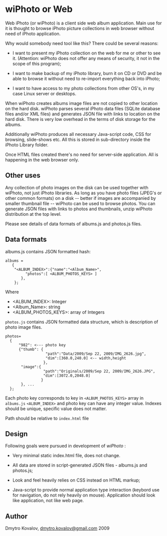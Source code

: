 
wiPhoto or Web 
=================

Web iPhoto (or wiPhoto) is a client side web album application. Main
use for it is thought to browse iPhoto picture collections in web
browser without need of iPhoto application.

Why would somebody need tool like this? There could be several reasons: 

- I want to present my iPhoto collection on the web for me or other to
  see it. (Attention: wiPhoto does not offer any means of security, it
  not in the scope of this program);

- I want to make backup of my iPhoto library, burn it on CD or DVD and
  be able to browse it without need to re-import everything back into
  iPhoto;

- I want to have access to my photo collections from other OS's, in my
  case Linux server or desktops.


When wiPhoto creates albums image files are not copied to other
location on the hard disk.  wiPhoto parses several iPhoto data files
(SQLite database files and/or XML files) and generates JSON file with
links to location on the hard disk. There is very low overhead in the
terms of disk storage for the albums.

Additionally wiPhoto produces all necessary Java-script code, CSS for
browsing, slide-shows etc. All this is stored in sub-directory inside
the iPhoto Library folder.

Once HTML files created there's no need for server-side
application. All is happening in the web browser only.


Other uses
-----------

Any collection of photo images on the disk can be used together with
wiPhoto, not just iPhoto libraries. As long as you have photo files
(JPEG's or other common formats) on a disk -- better if images are
accompanied by smaller thumbnail file -- wiPhoto can be used to browse
photos. You can generate JSON files with links to photos and
thumbnails, unzip wiPhoto distribution at the top level.

Please see details of data formats of albums.js and photos.js files.

Data formats
------------

albums.js contains JSON formatted hash:

    albums =
       {
        "<ALBUM_INDEX>":{"name":"<Album_Name>",
             "photos":[ <ALBUM_PHOTOS_KEYS> ]
           },
        };

Where

* <ALBUM_INDEX>: Integer
* <Album_Name>: string
* <ALBUM_PHOTOS_KEYS>: array of Integers



`photos.js` contains JSON formatted data structure, which is description
of photo image files. 

    photos= 
      {
          "982": <--- photo key
          {"thumb": {
                      "path":"Data/2009/Sep 22, 2009/IMG_2626.jpg",
                      "dim":[360.0,240.0] <-- width,height
                     },
           "image":{
                     "path":"Originals/2009/Sep 22, 2009/IMG_2626.JPG", 
                     "dim":[3072.0,2048.0]
                    }
           }, ...
      };

Each photo key corresponds to key in `<ALBUM_PHOTOS_KEYS>` array in
`albums.js` `<ALBUM_INDEX>` and photo key can have any integer value.
Indexes should be unique, specific value does not matter.

Path should be relative to `index.html` file

Design
----------

Following goals were pursued in development of _wiPhoto_ :

* Very minimal static index.html file, does not change.

* All data are stored in script-generated JSON files - albums.js and
  photos.js;

* Look and feel heavily relies on CSS instead on HTML markup; 

* Java-script to provide normal application type interaction (keybord
  use for navigation, do not rely heavily on mouse). Application
  should look like application, not like web page.

Author
--------------------

Dmytro Kovalov,
dmytro.kovalov@gmail.com
2009

